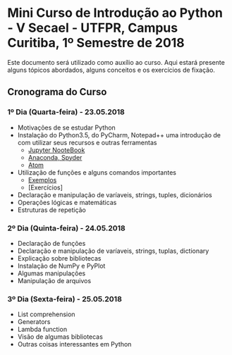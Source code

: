 # Mini Curso de Introdução ao Python - V Secael - UTFPR, Campus Curitiba, 1º Semestre de 2018 #

Este documento será utilizado como auxílio ao curso. Aqui estará presente alguns tópicos abordados, alguns conceitos e os exercícios de fixação.

## Cronograma do Curso

### 1º Dia (Quarta-feira) - 23.05.2018
- Motivações de se estudar Python
- Instalação do Python3.5, do PyCharm, Notepad++ uma introdução de com utilizar seus recursos e outras ferramentas
  - [Jupyter NooteBook](https://goo.gl/9KKBnn)
  - [Anaconda, Spyder](https://goo.gl/4LR6Cs)
  - [Atom](https://goo.gl/htkcNq)
- Utilização de funções e alguns comandos importantes
  - [Exemplos](/Funções_Comandos.md)
  - [Exercícios]
- Declaração e manipulação de varíaveis, strings, tuples, dicionários
- Operações lógicas e matemáticas
- Estruturas de repetição


### 2º Dia (Quinta-feira) - 24.05.2018
- Declaração de funções
- Declaração e manipulação de varíaveis, strings, tuplas, dictionary
- Explicação sobre bibliotecas
- Instalação de NumPy e PyPlot
- Algumas manipulações
- Manipulação de arquivos

### 3º Dia (Sexta-feira) - 25.05.2018
- List comprehension
- Generators
- Lambda function
- Visão de algumas bibliotecas
- Outras coisas interessantes em Python

